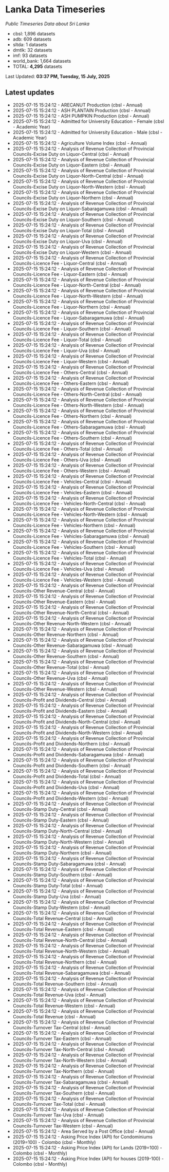 # Lanka Data Timeseries
*Public Timeseries Data about Sri Lanka*

* cbsl: 1,896 datasets
* adb: 609 datasets
* sltda: 1 datasets
* dmtlk: 32 datasets
* imf: 93 datasets
* world_bank: 1,664 datasets
* TOTAL: **4,295** datasets

Last Updated: **03:37 PM, Tuesday, 15 July, 2025**

## Latest updates

* 2025-07-15 15:24:12 - ARECANUT Production (cbsl - Annual)
* 2025-07-15 15:24:12 - ASH PLANTAIN Production (cbsl - Annual)
* 2025-07-15 15:24:12 - ASH PUMPKIN Production (cbsl - Annual)
* 2025-07-15 15:24:12 - Admitted for University Education - Female (cbsl - Academic Year)
* 2025-07-15 15:24:12 - Admitted for University Education - Male (cbsl - Academic Year)
* 2025-07-15 15:24:12 - Agriculture Volume Index (cbsl - Annual)
* 2025-07-15 15:24:12 - Analysis of Revenue Collection of Provincial Councils-Excise Duty on Liquor-Central (cbsl - Annual)
* 2025-07-15 15:24:12 - Analysis of Revenue Collection of Provincial Councils-Excise Duty on Liquor-Eastern (cbsl - Annual)
* 2025-07-15 15:24:12 - Analysis of Revenue Collection of Provincial Councils-Excise Duty on Liquor-North-Central (cbsl - Annual)
* 2025-07-15 15:24:12 - Analysis of Revenue Collection of Provincial Councils-Excise Duty on Liquor-North-Western (cbsl - Annual)
* 2025-07-15 15:24:12 - Analysis of Revenue Collection of Provincial Councils-Excise Duty on Liquor-Northern (cbsl - Annual)
* 2025-07-15 15:24:12 - Analysis of Revenue Collection of Provincial Councils-Excise Duty on Liquor-Sabaragamuwa (cbsl - Annual)
* 2025-07-15 15:24:12 - Analysis of Revenue Collection of Provincial Councils-Excise Duty on Liquor-Southern (cbsl - Annual)
* 2025-07-15 15:24:12 - Analysis of Revenue Collection of Provincial Councils-Excise Duty on Liquor-Total (cbsl - Annual)
* 2025-07-15 15:24:12 - Analysis of Revenue Collection of Provincial Councils-Excise Duty on Liquor-Uva (cbsl - Annual)
* 2025-07-15 15:24:12 - Analysis of Revenue Collection of Provincial Councils-Excise Duty on Liquor-Western (cbsl - Annual)
* 2025-07-15 15:24:12 - Analysis of Revenue Collection of Provincial Councils-Licence Fee - Liquor-Central (cbsl - Annual)
* 2025-07-15 15:24:12 - Analysis of Revenue Collection of Provincial Councils-Licence Fee - Liquor-Eastern (cbsl - Annual)
* 2025-07-15 15:24:12 - Analysis of Revenue Collection of Provincial Councils-Licence Fee - Liquor-North-Central (cbsl - Annual)
* 2025-07-15 15:24:12 - Analysis of Revenue Collection of Provincial Councils-Licence Fee - Liquor-North-Western (cbsl - Annual)
* 2025-07-15 15:24:12 - Analysis of Revenue Collection of Provincial Councils-Licence Fee - Liquor-Northern (cbsl - Annual)
* 2025-07-15 15:24:12 - Analysis of Revenue Collection of Provincial Councils-Licence Fee - Liquor-Sabaragamuwa (cbsl - Annual)
* 2025-07-15 15:24:12 - Analysis of Revenue Collection of Provincial Councils-Licence Fee - Liquor-Southern (cbsl - Annual)
* 2025-07-15 15:24:12 - Analysis of Revenue Collection of Provincial Councils-Licence Fee - Liquor-Total (cbsl - Annual)
* 2025-07-15 15:24:12 - Analysis of Revenue Collection of Provincial Councils-Licence Fee - Liquor-Uva (cbsl - Annual)
* 2025-07-15 15:24:12 - Analysis of Revenue Collection of Provincial Councils-Licence Fee - Liquor-Western (cbsl - Annual)
* 2025-07-15 15:24:12 - Analysis of Revenue Collection of Provincial Councils-Licence Fee - Others-Central (cbsl - Annual)
* 2025-07-15 15:24:12 - Analysis of Revenue Collection of Provincial Councils-Licence Fee - Others-Eastern (cbsl - Annual)
* 2025-07-15 15:24:12 - Analysis of Revenue Collection of Provincial Councils-Licence Fee - Others-North-Central (cbsl - Annual)
* 2025-07-15 15:24:12 - Analysis of Revenue Collection of Provincial Councils-Licence Fee - Others-North-Western (cbsl - Annual)
* 2025-07-15 15:24:12 - Analysis of Revenue Collection of Provincial Councils-Licence Fee - Others-Northern (cbsl - Annual)
* 2025-07-15 15:24:12 - Analysis of Revenue Collection of Provincial Councils-Licence Fee - Others-Sabaragamuwa (cbsl - Annual)
* 2025-07-15 15:24:12 - Analysis of Revenue Collection of Provincial Councils-Licence Fee - Others-Southern (cbsl - Annual)
* 2025-07-15 15:24:12 - Analysis of Revenue Collection of Provincial Councils-Licence Fee - Others-Total (cbsl - Annual)
* 2025-07-15 15:24:12 - Analysis of Revenue Collection of Provincial Councils-Licence Fee - Others-Uva (cbsl - Annual)
* 2025-07-15 15:24:12 - Analysis of Revenue Collection of Provincial Councils-Licence Fee - Others-Western (cbsl - Annual)
* 2025-07-15 15:24:12 - Analysis of Revenue Collection of Provincial Councils-Licence Fee - Vehicles-Central (cbsl - Annual)
* 2025-07-15 15:24:12 - Analysis of Revenue Collection of Provincial Councils-Licence Fee - Vehicles-Eastern (cbsl - Annual)
* 2025-07-15 15:24:12 - Analysis of Revenue Collection of Provincial Councils-Licence Fee - Vehicles-North-Central (cbsl - Annual)
* 2025-07-15 15:24:12 - Analysis of Revenue Collection of Provincial Councils-Licence Fee - Vehicles-North-Western (cbsl - Annual)
* 2025-07-15 15:24:12 - Analysis of Revenue Collection of Provincial Councils-Licence Fee - Vehicles-Northern (cbsl - Annual)
* 2025-07-15 15:24:12 - Analysis of Revenue Collection of Provincial Councils-Licence Fee - Vehicles-Sabaragamuwa (cbsl - Annual)
* 2025-07-15 15:24:12 - Analysis of Revenue Collection of Provincial Councils-Licence Fee - Vehicles-Southern (cbsl - Annual)
* 2025-07-15 15:24:12 - Analysis of Revenue Collection of Provincial Councils-Licence Fee - Vehicles-Total (cbsl - Annual)
* 2025-07-15 15:24:12 - Analysis of Revenue Collection of Provincial Councils-Licence Fee - Vehicles-Uva (cbsl - Annual)
* 2025-07-15 15:24:12 - Analysis of Revenue Collection of Provincial Councils-Licence Fee - Vehicles-Western (cbsl - Annual)
* 2025-07-15 15:24:12 - Analysis of Revenue Collection of Provincial Councils-Other Revenue-Central (cbsl - Annual)
* 2025-07-15 15:24:12 - Analysis of Revenue Collection of Provincial Councils-Other Revenue-Eastern (cbsl - Annual)
* 2025-07-15 15:24:12 - Analysis of Revenue Collection of Provincial Councils-Other Revenue-North-Central (cbsl - Annual)
* 2025-07-15 15:24:12 - Analysis of Revenue Collection of Provincial Councils-Other Revenue-North-Western (cbsl - Annual)
* 2025-07-15 15:24:12 - Analysis of Revenue Collection of Provincial Councils-Other Revenue-Northern (cbsl - Annual)
* 2025-07-15 15:24:12 - Analysis of Revenue Collection of Provincial Councils-Other Revenue-Sabaragamuwa (cbsl - Annual)
* 2025-07-15 15:24:12 - Analysis of Revenue Collection of Provincial Councils-Other Revenue-Southern (cbsl - Annual)
* 2025-07-15 15:24:12 - Analysis of Revenue Collection of Provincial Councils-Other Revenue-Total (cbsl - Annual)
* 2025-07-15 15:24:12 - Analysis of Revenue Collection of Provincial Councils-Other Revenue-Uva (cbsl - Annual)
* 2025-07-15 15:24:12 - Analysis of Revenue Collection of Provincial Councils-Other Revenue-Western (cbsl - Annual)
* 2025-07-15 15:24:12 - Analysis of Revenue Collection of Provincial Councils-Profit and Dividends-Central (cbsl - Annual)
* 2025-07-15 15:24:12 - Analysis of Revenue Collection of Provincial Councils-Profit and Dividends-Eastern (cbsl - Annual)
* 2025-07-15 15:24:12 - Analysis of Revenue Collection of Provincial Councils-Profit and Dividends-North-Central (cbsl - Annual)
* 2025-07-15 15:24:12 - Analysis of Revenue Collection of Provincial Councils-Profit and Dividends-North-Western (cbsl - Annual)
* 2025-07-15 15:24:12 - Analysis of Revenue Collection of Provincial Councils-Profit and Dividends-Northern (cbsl - Annual)
* 2025-07-15 15:24:12 - Analysis of Revenue Collection of Provincial Councils-Profit and Dividends-Sabaragamuwa (cbsl - Annual)
* 2025-07-15 15:24:12 - Analysis of Revenue Collection of Provincial Councils-Profit and Dividends-Southern (cbsl - Annual)
* 2025-07-15 15:24:12 - Analysis of Revenue Collection of Provincial Councils-Profit and Dividends-Total (cbsl - Annual)
* 2025-07-15 15:24:12 - Analysis of Revenue Collection of Provincial Councils-Profit and Dividends-Uva (cbsl - Annual)
* 2025-07-15 15:24:12 - Analysis of Revenue Collection of Provincial Councils-Profit and Dividends-Western (cbsl - Annual)
* 2025-07-15 15:24:12 - Analysis of Revenue Collection of Provincial Councils-Stamp Duty-Central (cbsl - Annual)
* 2025-07-15 15:24:12 - Analysis of Revenue Collection of Provincial Councils-Stamp Duty-Eastern (cbsl - Annual)
* 2025-07-15 15:24:12 - Analysis of Revenue Collection of Provincial Councils-Stamp Duty-North-Central (cbsl - Annual)
* 2025-07-15 15:24:12 - Analysis of Revenue Collection of Provincial Councils-Stamp Duty-North-Western (cbsl - Annual)
* 2025-07-15 15:24:12 - Analysis of Revenue Collection of Provincial Councils-Stamp Duty-Northern (cbsl - Annual)
* 2025-07-15 15:24:12 - Analysis of Revenue Collection of Provincial Councils-Stamp Duty-Sabaragamuwa (cbsl - Annual)
* 2025-07-15 15:24:12 - Analysis of Revenue Collection of Provincial Councils-Stamp Duty-Southern (cbsl - Annual)
* 2025-07-15 15:24:12 - Analysis of Revenue Collection of Provincial Councils-Stamp Duty-Total (cbsl - Annual)
* 2025-07-15 15:24:12 - Analysis of Revenue Collection of Provincial Councils-Stamp Duty-Uva (cbsl - Annual)
* 2025-07-15 15:24:12 - Analysis of Revenue Collection of Provincial Councils-Stamp Duty-Western (cbsl - Annual)
* 2025-07-15 15:24:12 - Analysis of Revenue Collection of Provincial Councils-Total Revenue-Central (cbsl - Annual)
* 2025-07-15 15:24:12 - Analysis of Revenue Collection of Provincial Councils-Total Revenue-Eastern (cbsl - Annual)
* 2025-07-15 15:24:12 - Analysis of Revenue Collection of Provincial Councils-Total Revenue-North-Central (cbsl - Annual)
* 2025-07-15 15:24:12 - Analysis of Revenue Collection of Provincial Councils-Total Revenue-North-Western (cbsl - Annual)
* 2025-07-15 15:24:12 - Analysis of Revenue Collection of Provincial Councils-Total Revenue-Northern (cbsl - Annual)
* 2025-07-15 15:24:12 - Analysis of Revenue Collection of Provincial Councils-Total Revenue-Sabaragamuwa (cbsl - Annual)
* 2025-07-15 15:24:12 - Analysis of Revenue Collection of Provincial Councils-Total Revenue-Southern (cbsl - Annual)
* 2025-07-15 15:24:12 - Analysis of Revenue Collection of Provincial Councils-Total Revenue-Uva (cbsl - Annual)
* 2025-07-15 15:24:12 - Analysis of Revenue Collection of Provincial Councils-Total Revenue-Western (cbsl - Annual)
* 2025-07-15 15:24:12 - Analysis of Revenue Collection of Provincial Councils-Total Revenue (cbsl - Annual)
* 2025-07-15 15:24:12 - Analysis of Revenue Collection of Provincial Councils-Turnover Tax-Central (cbsl - Annual)
* 2025-07-15 15:24:12 - Analysis of Revenue Collection of Provincial Councils-Turnover Tax-Eastern (cbsl - Annual)
* 2025-07-15 15:24:12 - Analysis of Revenue Collection of Provincial Councils-Turnover Tax-North-Central (cbsl - Annual)
* 2025-07-15 15:24:12 - Analysis of Revenue Collection of Provincial Councils-Turnover Tax-North-Western (cbsl - Annual)
* 2025-07-15 15:24:12 - Analysis of Revenue Collection of Provincial Councils-Turnover Tax-Northern (cbsl - Annual)
* 2025-07-15 15:24:12 - Analysis of Revenue Collection of Provincial Councils-Turnover Tax-Sabaragamuwa (cbsl - Annual)
* 2025-07-15 15:24:12 - Analysis of Revenue Collection of Provincial Councils-Turnover Tax-Southern (cbsl - Annual)
* 2025-07-15 15:24:12 - Analysis of Revenue Collection of Provincial Councils-Turnover Tax-Total (cbsl - Annual)
* 2025-07-15 15:24:12 - Analysis of Revenue Collection of Provincial Councils-Turnover Tax-Uva (cbsl - Annual)
* 2025-07-15 15:24:12 - Analysis of Revenue Collection of Provincial Councils-Turnover Tax-Western (cbsl - Annual)
* 2025-07-15 15:24:12 - Area Served by a Post Office (cbsl - Annual)
* 2025-07-15 15:24:12 - Asking Price Index (API) for Condominiums (2019=100) - Colombo (cbsl - Monthly)
* 2025-07-15 15:24:12 - Asking Price Index (API) for Lands (2019=100) - Colombo (cbsl - Monthly)
* 2025-07-15 15:24:12 - Asking Price Index (API) for houses (2019-100) - Colombo (cbsl - Monthly)